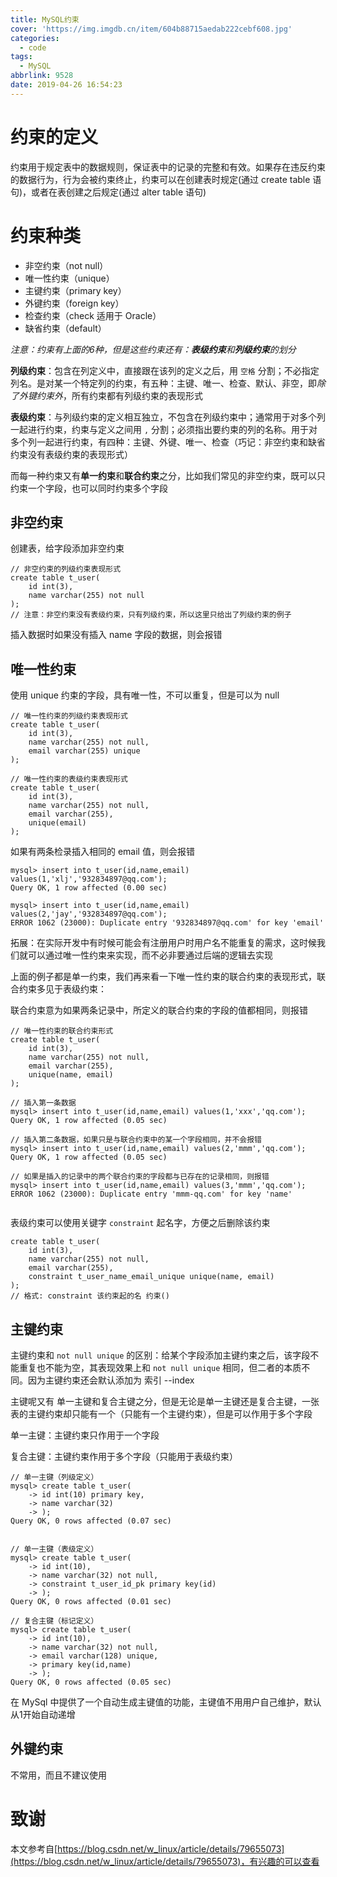 ```yaml
---
title: MySQL约束
cover: 'https://img.imgdb.cn/item/604b88715aedab222cebf608.jpg'
categories:
  - code
tags:
  - MySQL
abbrlink: 9528
date: 2019-04-26 16:54:23
---
```


# 约束的定义

约束用于规定表中的数据规则，保证表中的记录的完整和有效。如果存在违反约束的数据行为，行为会被约束终止，约束可以在创建表时规定(通过 create table 语句)，或者在表创建之后规定(通过 alter table 语句)

# 约束种类

* 非空约束（not null）
* 唯一性约束（unique）
* 主键约束（primary key）
* 外键约束（foreign key）
* 检查约束（check 适用于 Oracle）
* 缺省约束（default）

*注意：约束有上面的6种，但是这些约束还有：**表级约束**和**列级约束**的划分*

**列级约束**：包含在列定义中，直接跟在该列的定义之后，用 `空格` 分割；不必指定列名。是对某一个特定列的约束，有五种：主键、唯一、检查、默认、非空，即*除了外键约束外*，所有约束都有列级约束的表现形式

**表级约束**：与列级约束的定义相互独立，不包含在列级约束中；通常用于对多个列一起进行约束，约束与定义之间用 `,` 分割；必须指出要约束的列的名称。用于对多个列一起进行约束，有四种：主键、外键、唯一、检查（巧记：非空约束和缺省约束没有表级约束的表现形式）

而每一种约束又有**单一约束**和**联合约束**之分，比如我们常见的非空约束，既可以只约束一个字段，也可以同时约束多个字段

## 非空约束

创建表，给字段添加非空约束

```mysql
// 非空约束的列级约束表现形式
create table t_user(
	id int(3),
    name varchar(255) not null
);
// 注意：非空约束没有表级约束，只有列级约束，所以这里只给出了列级约束的例子
```

插入数据时如果没有插入 name 字段的数据，则会报错



## 唯一性约束

使用 unique 约束的字段，具有唯一性，不可以重复，但是可以为 null

```mysql
// 唯一性约束的列级约束表现形式
create table t_user(
	id int(3),
    name varchar(255) not null,
    email varchar(255) unique
);

// 唯一性约束的表级约束表现形式
create table t_user(
	id int(3),
    name varchar(255) not null,
    email varchar(255),
    unique(email)
);
```

如果有两条检录插入相同的 email 值，则会报错
```mysql
mysql> insert into t_user(id,name,email) values(1,'xlj','932834897@qq.com');
Query OK, 1 row affected (0.00 sec)

mysql> insert into t_user(id,name,email) values(2,'jay','932834897@qq.com');
ERROR 1062 (23000): Duplicate entry '932834897@qq.com' for key 'email'

```

拓展：在实际开发中有时候可能会有注册用户时用户名不能重复的需求，这时候我们就可以通过唯一性约束来实现，而不必非要通过后端的逻辑去实现

上面的例子都是单一约束，我们再来看一下唯一性约束的联合约束的表现形式，联合约束多见于表级约束：

联合约束意为如果两条记录中，所定义的联合约束的字段的值都相同，则报错

```mysql
// 唯一性约束的联合约束形式
create table t_user(
	id int(3),
    name varchar(255) not null,
    email varchar(255),
    unique(name, email)
);

// 插入第一条数据
mysql> insert into t_user(id,name,email) values(1,'xxx','qq.com');
Query OK, 1 row affected (0.05 sec)

// 插入第二条数据，如果只是与联合约束中的某一个字段相同，并不会报错
mysql> insert into t_user(id,name,email) values(2,'mmm','qq.com');
Query OK, 1 row affected (0.05 sec)

// 如果是插入的记录中的两个联合约束的字段都与已存在的记录相同，则报错
mysql> insert into t_user(id,name,email) values(3,'mmm','qq.com');
ERROR 1062 (23000): Duplicate entry 'mmm-qq.com' for key 'name'


```

表级约束可以使用关键字 `constraint` 起名字，方便之后删除该约束

```mysql
create table t_user(
	id int(3),
    name varchar(255) not null,
    email varchar(255),
    constraint t_user_name_email_unique unique(name, email)
);
// 格式: constraint 该约束起的名 约束()
```

## 主键约束

主键约束和 `not null unique` 的区别：给某个字段添加主键约束之后，该字段不能重复也不能为空，其表现效果上和 `not null unique` 相同，但二者的本质不同。因为主键约束还会默认添加为 索引 --index

主键呢又有 单一主键和复合主键之分，但是无论是单一主键还是复合主键，一张表的主键约束却只能有一个（只能有一个主键约束），但是可以作用于多个字段

单一主键：主键约束只作用于一个字段

复合主键：主键约束作用于多个字段（只能用于表级约束）

```mysql
// 单一主键（列级定义）
mysql> create table t_user(
    -> id int(10) primary key,
    -> name varchar(32)
    -> );
Query OK, 0 rows affected (0.07 sec)


// 单一主键（表级定义）
mysql> create table t_user(
    -> id int(10),
    -> name varchar(32) not null,
    -> constraint t_user_id_pk primary key(id)
    -> );
Query OK, 0 rows affected (0.01 sec)

// 复合主键（标记定义）
mysql> create table t_user(
    -> id int(10),
    -> name varchar(32) not null,
    -> email varchar(128) unique,
    -> primary key(id,name)
    -> );
Query OK, 0 rows affected (0.05 sec)

```

在 MySql 中提供了一个自动生成主键值的功能，主键值不用用户自己维护，默认从1开始自动递增

## 外键约束

不常用，而且不建议使用

# 致谢

本文参考自[https://blog.csdn.net/w_linux/article/details/79655073](https://blog.csdn.net/w_linux/article/details/79655073)，有兴趣的可以查看
